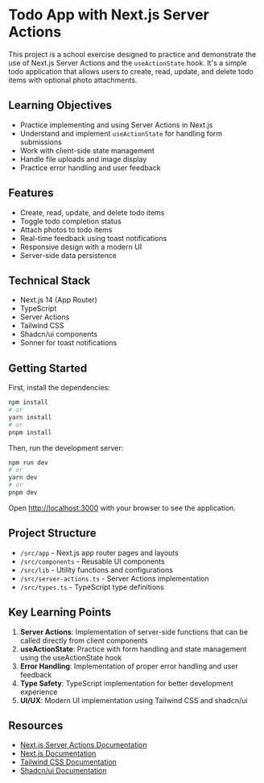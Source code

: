 # Todo App with Next.js Server Actions

This project is a school exercise designed to practice and demonstrate the use of Next.js Server Actions and the `useActionState` hook. It's a simple todo application that allows users to create, read, update, and delete todo items with optional photo attachments.

## Learning Objectives

- Practice implementing and using Server Actions in Next.js
- Understand and implement `useActionState` for handling form submissions
- Work with client-side state management
- Handle file uploads and image display
- Practice error handling and user feedback

## Features

- Create, read, update, and delete todo items
- Toggle todo completion status
- Attach photos to todo items
- Real-time feedback using toast notifications
- Responsive design with a modern UI
- Server-side data persistence

## Technical Stack

- Next.js 14 (App Router)
- TypeScript
- Server Actions
- Tailwind CSS
- Shadcn/ui components
- Sonner for toast notifications

## Getting Started

First, install the dependencies:

```bash
npm install
# or
yarn install
# or
pnpm install
```

Then, run the development server:

```bash
npm run dev
# or
yarn dev
# or
pnpm dev
```

Open [http://localhost:3000](http://localhost:3000) with your browser to see the application.

## Project Structure

- `/src/app` - Next.js app router pages and layouts
- `/src/components` - Reusable UI components
- `/src/lib` - Utility functions and configurations
- `/src/server-actions.ts` - Server Actions implementation
- `/src/types.ts` - TypeScript type definitions

## Key Learning Points

1. **Server Actions**: Implementation of server-side functions that can be called directly from client components
2. **useActionState**: Practice with form handling and state management using the useActionState hook
3. **Error Handling**: Implementation of proper error handling and user feedback
4. **Type Safety**: TypeScript implementation for better development experience
5. **UI/UX**: Modern UI implementation using Tailwind CSS and shadcn/ui

## Resources

- [Next.js Server Actions Documentation](https://nextjs.org/docs/app/api-reference/functions/server-actions)
- [Next.js Documentation](https://nextjs.org/docs)
- [Tailwind CSS Documentation](https://tailwindcss.com/docs)
- [Shadcn/ui Documentation](https://ui.shadcn.com)
